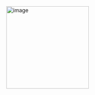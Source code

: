 <img width="218" alt="image" src="https://github.com/mkhoatd/nvim/assets/75836068/e4c9e4ba-e299-40a1-8ee2-675a380503a8">
